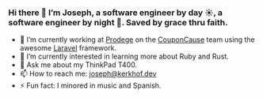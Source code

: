 ### Hi there 👋 I’m Joseph, a software engineer by day ☀️, a software engineer by night 🌛. Saved by grace thru faith.

- 🔭 I’m currently working at [Prodege](https://www.prodege.com/) on the [CouponCause](https://couponcause.com/) team using the awesome [Laravel](https://github.com/laravel/laravel) framework.
- 🌱 I’m currently interested in learning more about Ruby and Rust.
- 💬 Ask me about my ThinkPad T400.
- 📫 How to reach me: [joseph@kerkhof.dev](mailto:joseph@kerkhof.dev)
- ⚡ Fun fact: I minored in music and Spanish.
